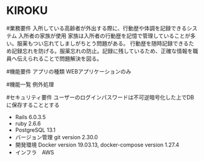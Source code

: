 # KIROKU

#業務要件
入所している高齢者が外出する際に、行動歴や体調を記録できるシステム
入所者の家族が使用
家族は入所者の行動歴を記憶で管理していることが多い。服薬もつい忘れてしましがちとう問題がある。
行動歴を随時記録できるため記録忘れを防げる。服薬忘れの防止。記録に残しているため、正確な情報を職員へ伝えられることで問題解決を図る。


#機能要件
アプリの種類
WEBアプリケーションのみ

#機能一覧
例外処理

#セキュリティ要件
ユーザーのログインパスワードは不可逆暗号化した上でDBに保存することとする



* Rails 6.0.3.5 
* ruby 2.6.6
* PostgreSQL 13.1
* バージョン管理 git version 2.30.0
* 開発環境 Docker version 19.03.13, docker-compose version 1.27.4
* インフラ　AWS
